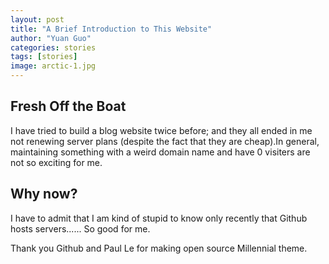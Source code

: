 ```yaml
---
layout: post
title: "A Brief Introduction to This Website"
author: "Yuan Guo"
categories: stories
tags: [stories]
image: arctic-1.jpg
---
```


## Fresh Off the Boat

I have tried to build a blog website twice before; and they all ended in me not renewing server plans (despite the fact that they are cheap).In general, maintaining something with a weird domain name and have 0 visiters are not so exciting for me.

## Why now?

I have to admit that I am kind of stupid to know only recently that Github hosts servers...... So good for me. 

Thank you Github and Paul Le for making open source Millennial theme.